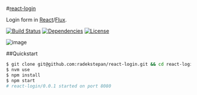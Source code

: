 #[react-login](http://radekstepan.com/react-login)

Login form in [React](http://facebook.github.io/react/)/[Flux](http://facebook.github.io/flux/).

[![Build Status](https://img.shields.io/travis/radekstepan/react-login/master.svg?style=flat)](https://travis-ci.org/radekstepan/react-login)
[![Dependencies](http://img.shields.io/david/radekstepan/react-login.svg?style=flat)](https://david-dm.org/radekstepan/react-login)
[![License](http://img.shields.io/badge/license-AGPL--3.0-red.svg?style=flat)](LICENSE)

![image](https://raw.githubusercontent.com/radekstepan/react-login/master/screenshot.jpg)

##Quickstart

```bash
$ git clone git@github.com:radekstepan/react-login.git && cd react-login
$ nvm use
$ npm install
$ npm start
# react-login/0.0.1 started on port 8080
```
